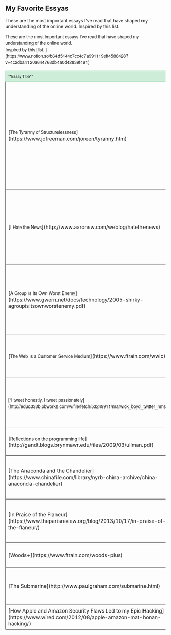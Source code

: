 ## My Favorite Essyas

These are the most important essays I’ve read that have shaped my understanding of the online world. 
Inspired by this list. 

<div><font style="font-size: 14px;"><span style="font-family: &quot;Helvetica Neue&quot;;">These are the most important essays I’ve read that have shaped my understanding of the online world. </span>  
</font></div>

<div><font style="font-size: 14px;" face="Helvetica Neue">Inspired by this [list. ](https://www.notion.so/b64d5144c7cc4c7a991119eff4588428?v=4c2dba4120a644768db4a0d42839f491)</font></div>

<div>

<table style="border-collapse: collapse; min-width: 100%;"><colgroup><col style="width: 274px;"><col style="width: 130px;"><col style="width: 763px;"></colgroup>

<tbody>

<tr>

<td style="border: 1px solid rgb(140, 214, 165); background-color: rgb(205, 237, 216); width: 274px; padding: 8px;">

<div><font style="font-size: 12px;" face="Helvetica Neue">**Essay Title**</font></div>

</td>

<td style="border: 1px solid rgb(140, 214, 165); background-color: rgb(205, 237, 216); width: 130px; padding: 8px;">

<div><font style="font-size: 12px;" face="Helvetica Neue">**Author**</font></div>

</td>

<td style="border: 1px solid rgb(140, 214, 165); background-color: rgb(205, 237, 216); width: 763px; padding: 8px;">

<div><font style="font-size: 12px;" face="Helvetica Neue">**Summary**</font></div>

</td>

</tr>

<tr>

<td style="width: 274px; padding: 8px; border: 1px solid;">

<div>[<font style="font-size: 14px;" face="Helvetica Neue">The Tyranny of Structurelessness</font>](https://www.jofreeman.com/joreen/tyranny.htm)</div>

</td>

<td style="width: 130px; padding: 8px; border: 1px solid;">

<div><font style="font-size: 14px;" face="Helvetica Neue">Jo Freeman</font></div>

</td>

<td style="width: 763px; padding: 8px; border: 1px solid;">

<div><font style="font-size: 14px;" face="Helvetica Neue">Contrary to what we would like to believe, there is no such thing as a structureless group. Any group of people of whatever nature that comes together for any length of time for any purpose will inevitably structure itself in some fashion.</font></div>

</td>

</tr>

<tr>

<td style="width: 274px; padding: 8px; border: 1px solid;">

<div>[<font style="font-size: 14px;" face="Helvetica Neue">I Hate the News</font>](http://www.aaronsw.com/weblog/hatethenews)</div>

</td>

<td style="width: 130px; padding: 8px; border: 1px solid;">

<div><font style="font-size: 14px;" face="Helvetica Neue">Aaron Swartz</font></div>

</td>

<td style="width: 763px; padding: 8px; border: 1px solid;">

<div><font style="font-size: 14px;" face="Helvetica Neue">Reading the mainstream news doesn’t give us any benefits because we can’t act on it. We’re made to feel helpless. We’re better off reading a book. </font></div>

</td>

</tr>

<tr>

<td style="width: 274px; padding: 8px; border: 1px solid;">

<div>[<font style="font-size: 14px;" face="Helvetica Neue">A Group is Its Own Worst Enemy</font>](https://www.gwern.net/docs/technology/2005-shirky-agroupisitsownworstenemy.pdf)</div>

</td>

<td style="width: 130px; padding: 8px; border: 1px solid;">

<div><font style="font-size: 14px;" face="Helvetica Neue">Clay Shirky</font></div>

</td>

<td style="width: 763px; padding: 8px; border: 1px solid;">

<div><font style="font-size: 14px;" face="Helvetica Neue">Groups behave both as groups and as individuals, meaning that groups online are constantly in conflict with each other and themselves. </font></div>

</td>

</tr>

<tr>

<td style="width: 274px; padding: 8px; border: 1px solid;">

<div>[<font style="font-size: 14px;" face="Helvetica Neue">The Web is a Customer Service Medium</font>](https://www.ftrain.com/wwic)</div>

</td>

<td style="width: 130px; padding: 8px; border: 1px solid;">

<div><font style="font-size: 14px;" face="Helvetica Neue">Paul Ford</font></div>

</td>

<td style="width: 763px; padding: 8px; border: 1px solid;">

<div><font style="font-size: 14px;" face="Helvetica Neue">“Why Wasn’t I Consulted” is an important question to ask when being online</font></div>

</td>

</tr>

<tr>

<td style="width: 274px; padding: 8px; border: 1px solid;">

<div><font style="font-size: 14px;" face="Helvetica Neue">["<span style="top: 176.801px; transform: scaleX(1.07177);">I tweet honestly, I tweet</span> <span style="top: 206.801px; transform: scaleX(1.00164);">passionately</span>](http://educ333b.pbworks.com/w/file/fetch/53249911/marwick_boyd_twitter_nms.pdf)"</font></div>

</td>

<td style="width: 130px; padding: 8px; border: 1px solid;">

<div><font style="font-size: 14px;"><font face="Helvetica Neue">Alice E. Marwick, danah </font><font face="Helvetica Neue">Boyd</font></font></div>

</td>

<td style="width: 763px; padding: 8px; border: 1px solid;">

<div><font style="font-size: 14px;" face="Helvetica Neue">We have different contexts depending on which people we spend time with. </font></div>

<div><font style="font-size: 14px;" face="Helvetica Neue">The internet has erased that. </font></div>

</td>

</tr>

<tr>

<td style="width: 274px; padding: 8px; border: 1px solid;">

<div>[<font style="font-size: 14px;">Reflections on the programming life</font>](http://gandt.blogs.brynmawr.edu/files/2009/03/ullman.pdf)</div>

</td>

<td style="width: 130px; padding: 8px; border: 1px solid;">

<div><font style="font-size: 14px;">Ellen Ullman</font></div>

</td>

<td style="width: 763px; padding: 8px; border: 1px solid;">

<div><font style="font-size: 14px;">What programming is like at the micro level</font></div>

</td>

</tr>

<tr>

<td style="width: 274px; padding: 8px; border: 1px solid;">

<div>[The Anaconda and the Chandelier](https://www.chinafile.com/library/nyrb-china-archive/china-anaconda-chandelier)</div>

</td>

<td style="width: 130px; padding: 8px; border: 1px solid;">

<div>Perry Link</div>

</td>

<td style="width: 763px; padding: 8px; border: 1px solid;">

<div>Why the threat of surveillance is scarier than actual surveillance</div>

</td>

</tr>

<tr>

<td style="width: 274px; padding: 8px; border: 1px solid;">

<div>[In Praise of the Flaneur](https://www.theparisreview.org/blog/2013/10/17/in-praise-of-the-flaneur/)</div>

</td>

<td style="width: 130px; padding: 8px; border: 1px solid;">

<div>Bijan Stephen</div>

</td>

<td style="width: 763px; padding: 8px; border: 1px solid;">

<div>Walking purposelessly around the internet is no longer an option</div>

</td>

</tr>

<tr>

<td style="width: 274px; padding: 8px; border: 1px solid;">

<div>[Woods+](https://www.ftrain.com/woods-plus)</div>

</td>

<td style="width: 130px; padding: 8px; border: 1px solid;">

<div>Paul Ford</div>

</td>

<td style="width: 763px; padding: 8px; border: 1px solid;">

<div>It’s about Google+, but even more. </div>

</td>

</tr>

<tr>

<td style="width: 274px; padding: 8px; border: 1px solid;">

<div>[The Submarine](http://www.paulgraham.com/submarine.html)</div>

</td>

<td style="width: 130px; padding: 8px; border: 1px solid;">

<div>Paul Graham</div>

</td>

<td style="width: 763px; padding: 8px; border: 1px solid;">

<div>How marketing and newspapers work</div>

</td>

</tr>

<tr>

<td style="width: 274px; padding: 8px; border: 1px solid;">

<div>[How Apple and Amazon Security Flaws Led to my Epic Hacking](https://www.wired.com/2012/08/apple-amazon-mat-honan-hacking/)</div>

</td>

<td style="width: 130px; padding: 8px; border: 1px solid;">

<div>Mat Honan</div>

</td>

<td style="width: 763px; padding: 8px; border: 1px solid;">

<div>On Apple IDs and digital identity</div>

</td>

</tr>

</tbody>

</table>

</div>
